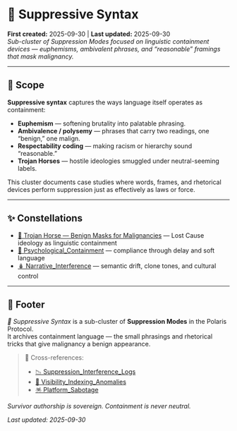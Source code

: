 # 🔖 Suppressive Syntax  
**First created:** 2025-09-30 | **Last updated:** 2025-09-30  
*Sub-cluster of Suppression Modes focused on linguistic containment devices — euphemisms, ambivalent phrases, and “reasonable” framings that mask malignancy.*  

---

## 🌱 Scope  
**Suppressive syntax** captures the ways language itself operates as containment:  
- **Euphemism** — softening brutality into palatable phrasing.  
- **Ambivalence / polysemy** — phrases that carry two readings, one “benign,” one malign.  
- **Respectability coding** — making racism or hierarchy sound “reasonable.”  
- **Trojan Horses** — hostile ideologies smuggled under neutral-seeming labels.  

This cluster documents case studies where words, frames, and rhetorical devices perform suppression just as effectively as laws or force.  

---

## ✨ Constellations  
- [🧬 Trojan Horse — Benign Masks for Malignancies](./🧬_trojan_horse.md) — Lost Cause ideology as linguistic containment  
- [🧠 Psychological_Containment](../🧠_psychological_containment) — compliance through delay and soft language  
- [🪆 Narrative_Interference](../🪆_narrative_interference) — semantic drift, clone tones, and cultural control  

---

## 🏮 Footer  
*🔖 Suppressive Syntax* is a sub-cluster of **Suppression Modes** in the Polaris Protocol.  
It archives containment language — the small phrasings and rhetorical tricks that give malignancy a benign appearance.  

> 📡 Cross-references:  
> - [📉 Suppression_Interference_Logs](../../../Metadata_Sabotage_Network/Suppression_Layers/📉_Suppression_Interference_Logs)  
> - [🔮 Visibility_Indexing_Anomalies](../🔮_visibility_indexing_anomalies.md)  
> - [🪅 Platform_Sabotage](../🪅_platform_sabotage.md)  

*Survivor authorship is sovereign. Containment is never neutral.*  

_Last updated: 2025-09-30_  
